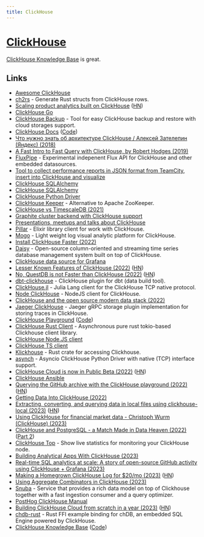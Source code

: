 ```yaml
---
title: ClickHouse
---
```


# [ClickHouse](https://clickhouse.com/)

[ClickHouse Knowledge Base](https://www.tinybird.co/clickhouse/knowledge-base) is great.

## Links

- [Awesome ClickHouse](https://github.com/korchasa/awesome-clickhouse)
- [ch2rs](https://github.com/loyd/ch2rs) - Generate Rust structs from ClickHouse rows.
- [Scaling product analytics built on ClickHouse](https://posthog.com/blog/secrets-of-posthog-query-performance) ([HN](https://news.ycombinator.com/item?id=30766563))
- [ClickHouse Go](https://github.com/uptrace/go-clickhouse)
- [ClickHouse Backup](https://github.com/AlexAkulov/clickhouse-backup) - Tool for easy ClickHouse backup and restore with cloud storages support.
- [ClickHouse Docs](https://clickhouse.com/docs/en/) ([Code](https://github.com/ClickHouse/clickhouse-docs))
- [Что нужно знать об архитектуре ClickHouse / Алексей Зателепин (Яндекс) (2018)](https://www.youtube.com/watch?v=PLMSA_gDdyM)
- [A Fast Intro to Fast Query with ClickHouse, by Robert Hodges (2019)](https://www.youtube.com/watch?v=_vSw3WO2mMY)
- [FluxPipe](https://github.com/lmangani/fluxpipe) - Experimental indepenent Flux API for ClickHouse and other embedded datasources.
- [Tool to collect performance reports in JSON format from TeamCity, insert into ClickHouse and visualize](https://github.com/JetBrains/ij-perf-report-aggregator)
- [ClickHouse SQLAlchemy](https://github.com/cloudflare/sqlalchemy-clickhouse)
- [ClickHouse SQLAlchemy](https://github.com/xzkostyan/clickhouse-sqlalchemy)
- [ClickHouse Python Driver](https://github.com/mymarilyn/clickhouse-driver)
- [ClickHouse Keeper](https://pradeepchhetri.xyz/clickhousekeeper/) - Alternative to Apache ZooKeeper.
- [ClickHouse vs TimescaleDB (2021)](https://pradeepchhetri.xyz/clickhousevstimescaledb/)
- [Graphite cluster backend with ClickHouse support](https://github.com/go-graphite/graphite-clickhouse)
- [Presentations, meetups and talks about ClickHouse](https://github.com/ClickHouse/clickhouse-presentations)
- [Pillar](https://github.com/balance-platform/pillar) - Elixir library client for work with ClickHouse.
- [Mogo](https://github.com/shimohq/mogo) - Light weight log visual analytic platform for ClickHouse.
- [Install ClickHouse Faster (2022)](https://tech.marksblogg.com/install-clickhouse-faster.html)
- [Daisy](https://github.com/datablade-io/daisy) - Open-source column-oriented and streaming time series database management system built on top of ClickHouse.
- [ClickHouse data source for Grafana](https://github.com/grafana/clickhouse-datasource)
- [Lesser Known Features of ClickHouse (2022)](https://pradeepchhetri.xyz/clickhouselesserknownfeatures/) ([HN](https://news.ycombinator.com/item?id=31561780))
- [No, QuestDB is not Faster than ClickHouse (2022)](https://telegra.ph/No-QuestDB-is-not-Faster-than-ClickHouse-06-15) ([HN](https://news.ycombinator.com/item?id=31767858))
- [dbt-clickhouse](https://github.com/ClickHouse/dbt-clickhouse) - ClickHouse plugin for dbt (data build tool).
- [ClickHouse.jl](https://github.com/JuliaDatabases/ClickHouse.jl) - Julia Lang client for the ClickHouse TCP native protocol.
- [Node ClickHouse](https://github.com/TimonKK/clickhouse) - NodeJS client for ClickHouse.
- [ClickHouse and the open source modern data stack (2022)](https://blog.luabase.com/clickhouse-for-data-nerds/)
- [Jaeger ClickHouse](https://github.com/jaegertracing/jaeger-clickhouse) - Jaeger gRPC storage plugin implementation for storing traces in ClickHouse.
- [ClickHouse Playground](https://fiddle.clickhouse.com/) ([Code](https://github.com/lodthe/clickhouse-playground))
- [ClickHouse Rust Client](https://github.com/datafuse-extras/clickhouse_driver) - Asynchronous pure rust tokio-based Clickhouse client library.
- [ClickHouse Node.JS client](https://github.com/ClickHouse/clickhouse-js)
- [ClickHouse TS client](https://github.com/proximahq/clickhouse)
- [Klickhouse](https://github.com/Protryon/klickhouse) - Rust crate for accessing Clickhouse.
- [asynch](https://github.com/long2ice/asynch) - Asyncio ClickHouse Python Driver with native (TCP) interface support.
- [ClickHouse Cloud is now in Public Beta (2022)](https://clickhouse.com/blog/clickhouse-cloud-public-beta) ([HN](https://news.ycombinator.com/item?id=33080631))
- [ClickHouse Ansible](https://github.com/AlexeySetevoi/ansible-clickhouse)
- [Querying the GitHub archive with the ClickHouse playground (2022)](https://til.simonwillison.net/clickhouse/github-explorer) ([HN](https://news.ycombinator.com/item?id=34207883))
- [Getting Data Into ClickHouse (2022)](https://clickhouse.com/blog/getting-data-into-clickhouse-part-1)
- [Extracting, converting, and querying data in local files using clickhouse-local (2023)](https://clickhouse.com/blog/extracting-converting-querying-local-files-with-sql-clickhouse-local) ([HN](https://news.ycombinator.com/item?id=34265206))
- [Using ClickHouse for financial market data - Christoph Wurm (ClickHouse) (2023)](https://www.youtube.com/watch?v=Ojv6LPXKy2U)
- [ClickHouse and PostgreSQL - a Match Made in Data Heaven (2022)](https://clickhouse.com/blog/migrating-data-between-clickhouse-postgres) ([Part 2](https://clickhouse.com/blog/migrating-data-between-clickhouse-postgres-part-2))
- [ClickHouse Top](https://github.com/chhetripradeep/chtop) - Show live statistics for monitoring your ClickHouse node.
- [Building Analytical Apps With ClickHouse (2023)](https://www.youtube.com/watch?v=JlcI2Vfz_uk)
- [Real-time SQL analytics at scale: A story of open-source GitHub activity using ClickHouse + Grafana (2023)](https://www.youtube.com/watch?v=fXC6vzNc7g0)
- [Making a Homegrown ClickHouse Log for $20/mo (2023)](https://www.hybridlogic.co.uk/2023/02/clog/) ([HN](https://news.ycombinator.com/item?id=34771486))
- [Using Aggregate Combinators in ClickHouse (2023)](https://clickhouse.com/blog/aggregate-functions-combinators-in-clickhouse-for-arrays-maps-and-states)
- [Snuba](https://github.com/getsentry/snuba) - Service that provides a rich data model on top of Clickhouse together with a fast ingestion consumer and a query optimizer.
- [PostHog ClickHouse Manual](https://posthog.com/handbook/engineering/clickhouse)
- [Building ClickHouse Cloud from scratch in a year (2023)](https://clickhouse.com/blog/building-clickhouse-cloud-from-scratch-in-a-year) ([HN](https://news.ycombinator.com/item?id=35238822))
- [chdb-rust](https://github.com/chdb-io/chdb-rust) - Rust FFI example binding for chDB, an embedded SQL Engine powered by ClickHouse.
- [ClickHouse Knowledge Base](https://www.tinybird.co/clickhouse/knowledge-base) ([Code](https://github.com/tinybirdco/clickhouse_knowledge_base))
